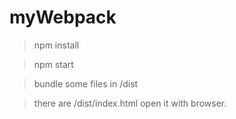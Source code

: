 # myWebpack

> npm install 

> npm start

> bundle some files in /dist

> there are /dist/index.html open it with browser.


